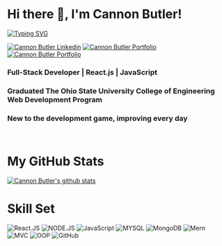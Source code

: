 <h1> Hi there 👋, I'm Cannon Butler! </h1>

[![Typing SVG](https://readme-typing-svg.herokuapp.com?size=22&color=white&background=FF2C0000&multiline=true&lines=Full-Stack+Developer)](https://git.io/typing-svg)

[![Cannon Butler Linkedin](https://img.shields.io/badge/LinkedIn-0077B5?style=for-the-badge&logo=linkedin&logoColor=white)](https://www.linkedin.com/in/cannon-butler-61122b205/)
[![Cannon Butler Portfolio](https://img.shields.io/badge/portfolio-blueviolet?style=for-the-badge&logoColor=white)](https://clbutl.github.io/React-Portfolio/)
[![Cannon Butler Portfolio](https://img.shields.io/badge/resume-red?style=for-the-badge&logoColor=white)](https://drive.google.com/file/d/1-x5m-AuEZikZVkSDeGuBMxRykzR4WgqE/view)

<h3>Full-Stack Developer | React.js | JavaScript</h3>
<h3>Graduated The Ohio State University College of Engineering Web Development Program</h3>
<h3>New to the development game, improving every day</h3>
<br>

# My GitHub Stats
[![Cannon Butler's github stats](https://github-readme-stats.vercel.app/api?username=clbutl)](https://github.com/anuraghazra/github-readme-stats)

# Skill Set
![React.JS](https://img.shields.io/badge/React.JS-black?style=for-the-badge&logoColor=white)
![NODE.JS](https://img.shields.io/badge/NODE.JS-black?style=for-the-badge&logoColor=white)
![JavaScript](https://img.shields.io/badge/JavaScript-black?style=for-the-badge&logoColor=white)
![MYSQL](https://img.shields.io/badge/MYSQL-black?style=for-the-badge&logoColor=white)
![MongoDB](https://img.shields.io/badge/MongoDB-black?style=for-the-badge&logoColor=white)
![Mern](https://img.shields.io/badge/MERN-black?style=for-the-badge&logoColor=white)
![MVC](https://img.shields.io/badge/model%20view%20controller-black?style=for-the-badge&logoColor=white)
![OOP](https://img.shields.io/badge/object%20oriented%20programming-black?style=for-the-badge&logoColor=white)
![GitHub](https://img.shields.io/badge/github-black?style=for-the-badge&logoColor=white)